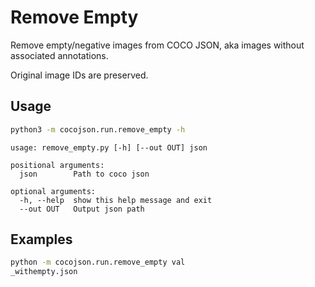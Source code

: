 # Remove Empty

Remove empty/negative images from COCO JSON, aka images without associated annotations.

Original image IDs are preserved. 

## Usage

```bash
python3 -m cocojson.run.remove_empty -h
```

```
usage: remove_empty.py [-h] [--out OUT] json

positional arguments:
  json        Path to coco json

optional arguments:
  -h, --help  show this help message and exit
  --out OUT   Output json path
```

## Examples

```bash
python -m cocojson.run.remove_empty val
_withempty.json
```
